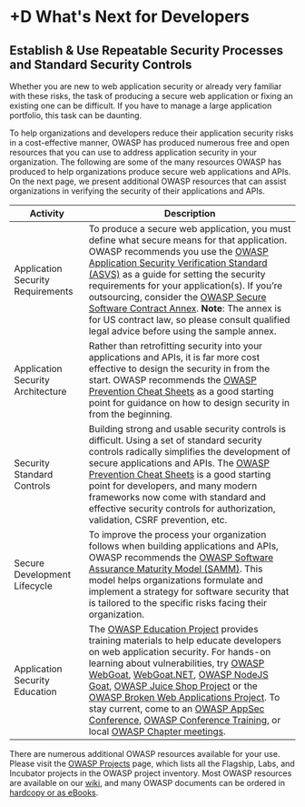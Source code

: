 # +D What's Next for Developers

## Establish &amp; Use Repeatable Security Processes and Standard Security Controls

Whether you are new to web application security or already very familiar with these risks, the task of producing a secure web application or fixing an existing one can be difficult. If you have to manage a large application portfolio, this task can be daunting.

To help organizations and developers reduce their application security risks in a cost-effective manner, OWASP has produced numerous free and open resources that you can use to address application security in your organization. The following are some of the many resources OWASP has produced to help organizations produce secure web applications and APIs. On the next page, we present additional OWASP resources that can assist organizations in verifying the security of their applications and APIs.

| Activity | Description |
| --- | --- |
| Application Security Requirements | To produce a secure web application, you must define what secure means for that application. OWASP recommends you use the [OWASP Application Security Verification Standard (ASVS)](https://wiki.owasp.org/index.php/ASVS) as a guide for setting the security requirements for your application(s). If you’re outsourcing, consider the [OWASP Secure Software Contract Annex](https://wiki.owasp.org/index.php/OWASP_Secure_Software_Contract_Annex). **Note**: The annex is for US contract law, so please consult qualified legal advice before using the sample annex. |
| Application Security Architecture | Rather than retrofitting security into your applications and APIs, it is far more cost effective to design the security in from the start. OWASP recommends the [OWASP Prevention Cheat Sheets](https://wiki.owasp.org/index.php/OWASP_Cheat_Sheet_Series) as a good starting point for guidance on how to design security in from the beginning. | 
| Security Standard Controls | Building strong and usable security controls is difficult. Using a set of standard security controls radically simplifies the development of secure applications and APIs. The [OWASP Prevention Cheat Sheets](https://wiki.owasp.org/index.php/OWASP_Cheat_Sheet_Series) is a good starting point for developers, and many modern frameworks now come with standard and effective security controls for authorization, validation, CSRF prevention, etc. |
| Secure Development Lifecycle | To improve the process your organization follows when building applications and APIs, OWASP recommends the [OWASP Software Assurance Maturity Model (SAMM)](https://wiki.owasp.org/index.php/OWASP_SAMM_Project). This model helps organizations formulate and implement a strategy for software security that is tailored to the specific risks facing their  organization. |
| Application Security Education | The [OWASP Education Project](https://wiki.owasp.org/index.php/Category:OWASP_Education_Project) provides training materials to help educate developers on web application security. For hands-on learning about vulnerabilities, try [OWASP WebGoat](https://wiki.owasp.org/index.php/WebGoat), [WebGoat.NET](https://wiki.owasp.org/index.php/Category:OWASP_WebGoat.NET),  [OWASP NodeJS Goat](https://wiki.owasp.org/index.php/OWASP_Node_js_Goat_Project), [OWASP Juice Shop Project](https://wiki.owasp.org/index.php/OWASP_Juice_Shop_Project) or the [OWASP Broken Web Applications Project](https://wiki.owasp.org/index.php/OWASP_Broken_Web_Applications_Project). To stay current, come to an [OWASP AppSec Conference](https://wiki.owasp.org/index.php/Category:OWASP_AppSec_Conference), [OWASP Conference Training](https://wiki.owasp.org/index.php/Category:OWASP_AppSec_Conference), or local [OWASP Chapter meetings](https://wiki.owasp.org/index.php/Category:OWASP_Chapter). |

There are numerous additional OWASP resources available for your use. Please visit the [OWASP Projects](https://wiki.owasp.org/index.php/Projects) page, which lists all the Flagship, Labs, and Incubator projects in the OWASP project inventory. Most OWASP resources are available on our [wiki](https://www.owasp.org/), and many OWASP documents can be ordered in [hardcopy or as eBooks](https://stores.lulu.com/owasp).
